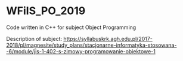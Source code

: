 # WFiIS_PO_2019

Code written in C++ for subject Object Programming

Description of subject:
https://syllabuskrk.agh.edu.pl/2017-2018/pl/magnesite/study_plans/stacjonarne-informatyka-stosowana--6/module/jis-1-402-s-zimowy-programowanie-obiektowe-1

